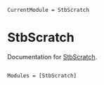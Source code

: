 ```@meta
CurrentModule = StbScratch
```

# StbScratch

Documentation for [StbScratch](https://github.com/grahamstark/StbScratch.jl).

```@index
```

```@autodocs
Modules = [StbScratch]
```
